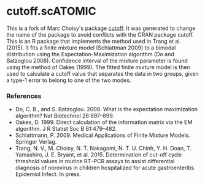 # cutoff.scATOMIC

This is a fork of Marc Choisy's package [cutoff](https://github.com/choisy/cutoff).
It was generated to change the name of the package to avoid conflicts with the CRAN package cutoff.
This is an R package that implements the method used in Trang et al. (2015). It fits a finite mixture model (Schlattman 2009)
to a bimodal distribution using the Expectation-Maximization algorithm (Do and Batzoglou 2008). Confidence interval of the
mixture parameter is found using the method of Oakes (1999). The fitted finite mixture model is then used to calculate a cutoff
value that separates the data in two groups, given a type-1 error to belong to one of the two modes.

### References
* Do, C. B., and S. Batzoglou. 2008. What is the expectation maximization algorithm? Nat Biotechnol 26:897–899.  
* Oakes, D. 1999. Direct calculation of the information matrix via the EM algorithm. J R Statist Soc B 61:479–482.  
* Schlattmann, P. 2009. Medical Applications of Finite Mixture Models. Springer Verlag.  
* Trang, N. V., M. Choisy, N. T. Nakagomi, N. T. U. Chinh, Y. H. Doan, T. Yamashiro, J. E. Bryant, et al. 2015. Determination of
cut-off cycle threshold values in routine RT–PCR assays to assist differential diagnosis of norovirus in children hospitalized
for acute gastroenteritis. Epidemiol Infect. In press.
